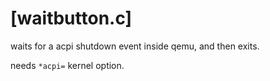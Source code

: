 # [waitbutton.c]

waits for a acpi shutdown event inside qemu, and then exits.

needs `*acpi=` kernel option.
